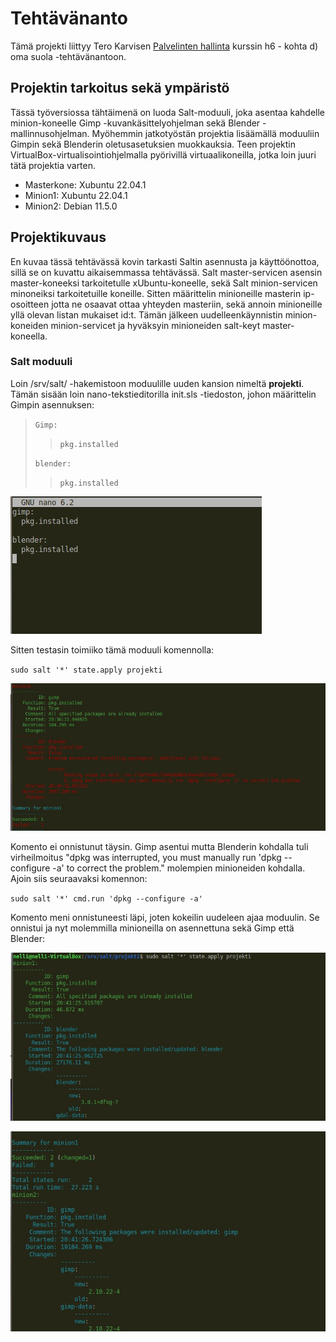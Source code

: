 # Tehtävänanto

Tämä projekti liittyy Tero Karvisen [Palvelinten hallinta](https://terokarvinen.com/2022/palvelinten-hallinta-2022p2/) kurssin h6 - kohta d) oma suola -tehtävänantoon.

## Projektin tarkoitus sekä ympäristö

Tässä työversiossa tähtäimenä on luoda Salt-moduuli, joka asentaa kahdelle minion-koneelle Gimp -kuvankäsittelyohjelman sekä Blender -mallinnusohjelman. Myöhemmin jatkotyöstän projektia lisäämällä moduuliin Gimpin sekä Blenderin oletusasetuksien muokkauksia.
Teen projektin VirtualBox-virtualisointiohjelmalla pyörivillä virtuaalikoneilla, jotka loin juuri tätä projektia varten.

- Masterkone: Xubuntu 22.04.1
- Minion1: Xubuntu 22.04.1
- Minion2: Debian 11.5.0

## Projektikuvaus

En kuvaa tässä tehtävässä kovin tarkasti Saltin asennusta ja käyttöönottoa, sillä se on kuvattu aikaisemmassa tehtävässä.
Salt master-servicen asensin master-koneeksi tarkoitetulle xUbuntu-koneelle, sekä Salt minion-servicen minoneiksi tarkoitetuille koneille.
Sitten määrittelin minioneille masterin ip-osoitteen jotta ne osaavat ottaa yhteyden masteriin, sekä annoin minioneille yllä olevan listan mukaiset id:t. Tämän jälkeen uudelleenkäynnistin minion-koneiden minion-servicet ja hyväksyin minioneiden salt-keyt master-koneella.

### Salt moduuli

Loin /srv/salt/ -hakemistoon moduulille uuden kansion nimeltä **projekti**. Tämän sisään loin nano-tekstieditorilla init.sls -tiedoston, johon määrittelin Gimpin asennuksen:

> `Gimp:`
>>   `pkg.installed`
>
> `blender:`
>>   `pkg.installed`

![init.sls-tiedosto](https://github.com/nellilaajaranta/saltproject/blob/main/photos/initsls.jpg)

Sitten testasin toimiiko tämä moduuli komennolla:

`sudo salt '*' state.apply projekti`

![epäonnistunut tilan ajo](https://github.com/nellilaajaranta/saltproject/blob/main/photos/failedminion1.jpg)

Komento ei onnistunut täysin. Gimp asentui mutta Blenderin kohdalla tuli virheilmoitus "dpkg was interrupted, you must manually run 'dpkg --configure -a' to correct the problem." molempien minioneiden kohdalla. Ajoin siis seuraavaksi komennon:

`sudo salt '*' cmd.run 'dpkg --configure -a'`

Komento meni onnistuneesti läpi, joten kokeilin uudeleen ajaa moduulin. Se onnistui ja nyt molemmilla minioneilla on asennettuna sekä Gimp että Blender:

![minion1](https://github.com/nellilaajaranta/saltproject/blob/main/photos/minion1%20install.jpg)

![minion2](https://github.com/nellilaajaranta/saltproject/blob/main/photos/minion2%20install.jpg)

